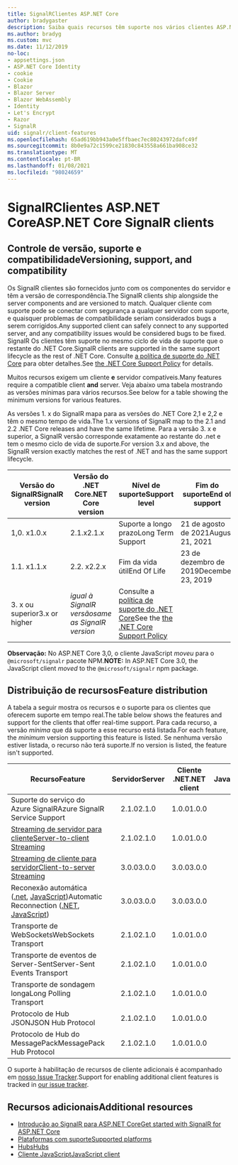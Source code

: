 ```yaml
---
title: SignalRClientes ASP.NET Core
author: bradygaster
description: Saiba quais recursos têm suporte nos vários clientes ASP.NET Core SignalR .
ms.author: bradyg
ms.custom: mvc
ms.date: 11/12/2019
no-loc:
- appsettings.json
- ASP.NET Core Identity
- cookie
- Cookie
- Blazor
- Blazor Server
- Blazor WebAssembly
- Identity
- Let's Encrypt
- Razor
- SignalR
uid: signalr/client-features
ms.openlocfilehash: 65ad619bb943a0e5ffbaec7ec80243972dafc49f
ms.sourcegitcommit: 8b0e9a72c1599ce21830c843558a661ba908ce32
ms.translationtype: MT
ms.contentlocale: pt-BR
ms.lasthandoff: 01/08/2021
ms.locfileid: "98024659"
---
```

# <a name="aspnet-core-no-locsignalr-clients"></a><span data-ttu-id="da8e3-103">SignalRClientes ASP.NET Core</span><span class="sxs-lookup"><span data-stu-id="da8e3-103">ASP.NET Core SignalR clients</span></span>

## <a name="versioning-support-and-compatibility"></a><span data-ttu-id="da8e3-104">Controle de versão, suporte e compatibilidade</span><span class="sxs-lookup"><span data-stu-id="da8e3-104">Versioning, support, and compatibility</span></span>

<span data-ttu-id="da8e3-105">Os SignalR clientes são fornecidos junto com os componentes do servidor e têm a versão de correspondência.</span><span class="sxs-lookup"><span data-stu-id="da8e3-105">The SignalR clients ship alongside the server components and are versioned to match.</span></span> <span data-ttu-id="da8e3-106">Qualquer cliente com suporte pode se conectar com segurança a qualquer servidor com suporte, e quaisquer problemas de compatibilidade seriam considerados bugs a serem corrigidos.</span><span class="sxs-lookup"><span data-stu-id="da8e3-106">Any supported client can safely connect to any supported server, and any compatibility issues would be considered bugs to be fixed.</span></span> <span data-ttu-id="da8e3-107">SignalR Os clientes têm suporte no mesmo ciclo de vida de suporte que o restante do .NET Core.</span><span class="sxs-lookup"><span data-stu-id="da8e3-107">SignalR clients are supported in the same support lifecycle as the rest of .NET Core.</span></span> <span data-ttu-id="da8e3-108">Consulte [a política de suporte do .NET Core](https://dotnet.microsoft.com/platform/support/policy/dotnet-core) para obter detalhes.</span><span class="sxs-lookup"><span data-stu-id="da8e3-108">See [the .NET Core Support Policy](https://dotnet.microsoft.com/platform/support/policy/dotnet-core) for details.</span></span>

<span data-ttu-id="da8e3-109">Muitos recursos exigem um cliente **e** servidor compatíveis.</span><span class="sxs-lookup"><span data-stu-id="da8e3-109">Many features require a compatible client **and** server.</span></span> <span data-ttu-id="da8e3-110">Veja abaixo uma tabela mostrando as versões mínimas para vários recursos.</span><span class="sxs-lookup"><span data-stu-id="da8e3-110">See below for a table showing the minimum versions for various features.</span></span>

<span data-ttu-id="da8e3-111">As versões 1. x do SignalR mapa para as versões do .NET Core 2,1 e 2,2 e têm o mesmo tempo de vida.</span><span class="sxs-lookup"><span data-stu-id="da8e3-111">The 1.x versions of SignalR map to the 2.1 and 2.2 .NET Core releases and have the same lifetime.</span></span> <span data-ttu-id="da8e3-112">Para a versão 3. x e superior, a SignalR versão corresponde exatamente ao restante do .net e tem o mesmo ciclo de vida de suporte.</span><span class="sxs-lookup"><span data-stu-id="da8e3-112">For version 3.x and above, the SignalR version exactly matches the rest of .NET and has the same support lifecycle.</span></span>

| <span data-ttu-id="da8e3-113">Versão do SignalR</span><span class="sxs-lookup"><span data-stu-id="da8e3-113">SignalR version</span></span> | <span data-ttu-id="da8e3-114">Versão do .NET Core</span><span class="sxs-lookup"><span data-stu-id="da8e3-114">.NET Core version</span></span> | <span data-ttu-id="da8e3-115">Nível de suporte</span><span class="sxs-lookup"><span data-stu-id="da8e3-115">Support level</span></span> | <span data-ttu-id="da8e3-116">Fim do suporte</span><span class="sxs-lookup"><span data-stu-id="da8e3-116">End of support</span></span> |
| - | - | - | - |
| <span data-ttu-id="da8e3-117">1,0. x</span><span class="sxs-lookup"><span data-stu-id="da8e3-117">1.0.x</span></span> | <span data-ttu-id="da8e3-118">2.1.x</span><span class="sxs-lookup"><span data-stu-id="da8e3-118">2.1.x</span></span> | <span data-ttu-id="da8e3-119">Suporte a longo prazo</span><span class="sxs-lookup"><span data-stu-id="da8e3-119">Long Term Support</span></span> | <span data-ttu-id="da8e3-120">21 de agosto de 2021</span><span class="sxs-lookup"><span data-stu-id="da8e3-120">August 21, 2021</span></span> |
| <span data-ttu-id="da8e3-121">1.1. x</span><span class="sxs-lookup"><span data-stu-id="da8e3-121">1.1.x</span></span> | <span data-ttu-id="da8e3-122">2.2. x</span><span class="sxs-lookup"><span data-stu-id="da8e3-122">2.2.x</span></span> | <span data-ttu-id="da8e3-123">Fim da vida útil</span><span class="sxs-lookup"><span data-stu-id="da8e3-123">End Of Life</span></span> | <span data-ttu-id="da8e3-124">23 de dezembro de 2019</span><span class="sxs-lookup"><span data-stu-id="da8e3-124">December 23, 2019</span></span> |
| <span data-ttu-id="da8e3-125">3. x ou superior</span><span class="sxs-lookup"><span data-stu-id="da8e3-125">3.x or higher</span></span> | <span data-ttu-id="da8e3-126">*igual à SignalR versão*</span><span class="sxs-lookup"><span data-stu-id="da8e3-126">*same as SignalR version*</span></span> | <span data-ttu-id="da8e3-127">Consulte a [política de suporte do .NET Core](https://dotnet.microsoft.com/platform/support/policy/dotnet-core)</span><span class="sxs-lookup"><span data-stu-id="da8e3-127">See the [the .NET Core Support Policy](https://dotnet.microsoft.com/platform/support/policy/dotnet-core)</span></span> |

<span data-ttu-id="da8e3-128">**Observação:** No ASP.NET Core 3,0, o cliente JavaScript *moveu* para o `@microsoft/signalr` pacote NPM.</span><span class="sxs-lookup"><span data-stu-id="da8e3-128">**NOTE:** In ASP.NET Core 3.0, the JavaScript client *moved* to the `@microsoft/signalr` npm package.</span></span>

## <a name="feature-distribution"></a><span data-ttu-id="da8e3-129">Distribuição de recursos</span><span class="sxs-lookup"><span data-stu-id="da8e3-129">Feature distribution</span></span>

<span data-ttu-id="da8e3-130">A tabela a seguir mostra os recursos e o suporte para os clientes que oferecem suporte em tempo real.</span><span class="sxs-lookup"><span data-stu-id="da8e3-130">The table below shows the features and support for the clients that offer real-time support.</span></span> <span data-ttu-id="da8e3-131">Para cada recurso, a versão *mínima* que dá suporte a esse recurso está listada.</span><span class="sxs-lookup"><span data-stu-id="da8e3-131">For each feature, the *minimum* version supporting this feature is listed.</span></span> <span data-ttu-id="da8e3-132">Se nenhuma versão estiver listada, o recurso não terá suporte.</span><span class="sxs-lookup"><span data-stu-id="da8e3-132">If no version is listed, the feature isn't supported.</span></span>

| <span data-ttu-id="da8e3-133">Recurso</span><span class="sxs-lookup"><span data-stu-id="da8e3-133">Feature</span></span> | <span data-ttu-id="da8e3-134">Servidor</span><span class="sxs-lookup"><span data-stu-id="da8e3-134">Server</span></span> | <span data-ttu-id="da8e3-135">Cliente .NET</span><span class="sxs-lookup"><span data-stu-id="da8e3-135">.NET client</span></span> | <span data-ttu-id="da8e3-136">Cliente JavaScript</span><span class="sxs-lookup"><span data-stu-id="da8e3-136">JavaScript client</span></span> | <span data-ttu-id="da8e3-137">Cliente Java</span><span class="sxs-lookup"><span data-stu-id="da8e3-137">Java client</span></span> |
| ---- | :-: | :-: | :-: | :-: |
| <span data-ttu-id="da8e3-138">Suporte do serviço do Azure SignalR</span><span class="sxs-lookup"><span data-stu-id="da8e3-138">Azure SignalR Service Support</span></span> |<span data-ttu-id="da8e3-139">2.1.0</span><span class="sxs-lookup"><span data-stu-id="da8e3-139">2.1.0</span></span>|<span data-ttu-id="da8e3-140">1.0.0</span><span class="sxs-lookup"><span data-stu-id="da8e3-140">1.0.0</span></span>|<span data-ttu-id="da8e3-141">1.0.0</span><span class="sxs-lookup"><span data-stu-id="da8e3-141">1.0.0</span></span>|<span data-ttu-id="da8e3-142">1.0.0</span><span class="sxs-lookup"><span data-stu-id="da8e3-142">1.0.0</span></span>|
| [<span data-ttu-id="da8e3-143">Streaming de servidor para cliente</span><span class="sxs-lookup"><span data-stu-id="da8e3-143">Server-to-client Streaming</span></span>](xref:signalr/streaming)          |<span data-ttu-id="da8e3-144">2.1.0</span><span class="sxs-lookup"><span data-stu-id="da8e3-144">2.1.0</span></span>|<span data-ttu-id="da8e3-145">1.0.0</span><span class="sxs-lookup"><span data-stu-id="da8e3-145">1.0.0</span></span>|<span data-ttu-id="da8e3-146">1.0.0</span><span class="sxs-lookup"><span data-stu-id="da8e3-146">1.0.0</span></span>|<span data-ttu-id="da8e3-147">1.0.0</span><span class="sxs-lookup"><span data-stu-id="da8e3-147">1.0.0</span></span>|
| [<span data-ttu-id="da8e3-148">Streaming de cliente para servidor</span><span class="sxs-lookup"><span data-stu-id="da8e3-148">Client-to-server Streaming</span></span>](xref:signalr/streaming)          |<span data-ttu-id="da8e3-149">3.0.0</span><span class="sxs-lookup"><span data-stu-id="da8e3-149">3.0.0</span></span>|<span data-ttu-id="da8e3-150">3.0.0</span><span class="sxs-lookup"><span data-stu-id="da8e3-150">3.0.0</span></span>|<span data-ttu-id="da8e3-151">3.0.0</span><span class="sxs-lookup"><span data-stu-id="da8e3-151">3.0.0</span></span>|<span data-ttu-id="da8e3-152">3.0.0</span><span class="sxs-lookup"><span data-stu-id="da8e3-152">3.0.0</span></span>|
| <span data-ttu-id="da8e3-153">Reconexão automática ([.net](./dotnet-client.md?tabs=visual-studio&view=aspnetcore-3.0#handle-lost-connection), [JavaScript](./javascript-client.md?view=aspnetcore-3.0#reconnect-clients))</span><span class="sxs-lookup"><span data-stu-id="da8e3-153">Automatic Reconnection ([.NET](./dotnet-client.md?tabs=visual-studio&view=aspnetcore-3.0#handle-lost-connection), [JavaScript](./javascript-client.md?view=aspnetcore-3.0#reconnect-clients))</span></span>          |<span data-ttu-id="da8e3-154">3.0.0</span><span class="sxs-lookup"><span data-stu-id="da8e3-154">3.0.0</span></span>|<span data-ttu-id="da8e3-155">3.0.0</span><span class="sxs-lookup"><span data-stu-id="da8e3-155">3.0.0</span></span>|<span data-ttu-id="da8e3-156">3.0.0</span><span class="sxs-lookup"><span data-stu-id="da8e3-156">3.0.0</span></span>|❌|
| <span data-ttu-id="da8e3-157">Transporte de WebSockets</span><span class="sxs-lookup"><span data-stu-id="da8e3-157">WebSockets Transport</span></span> |<span data-ttu-id="da8e3-158">2.1.0</span><span class="sxs-lookup"><span data-stu-id="da8e3-158">2.1.0</span></span>|<span data-ttu-id="da8e3-159">1.0.0</span><span class="sxs-lookup"><span data-stu-id="da8e3-159">1.0.0</span></span>|<span data-ttu-id="da8e3-160">1.0.0</span><span class="sxs-lookup"><span data-stu-id="da8e3-160">1.0.0</span></span>|<span data-ttu-id="da8e3-161">1.0.0</span><span class="sxs-lookup"><span data-stu-id="da8e3-161">1.0.0</span></span>|
| <span data-ttu-id="da8e3-162">Transporte de eventos de Server-Sent</span><span class="sxs-lookup"><span data-stu-id="da8e3-162">Server-Sent Events Transport</span></span> |<span data-ttu-id="da8e3-163">2.1.0</span><span class="sxs-lookup"><span data-stu-id="da8e3-163">2.1.0</span></span>|<span data-ttu-id="da8e3-164">1.0.0</span><span class="sxs-lookup"><span data-stu-id="da8e3-164">1.0.0</span></span>|<span data-ttu-id="da8e3-165">1.0.0</span><span class="sxs-lookup"><span data-stu-id="da8e3-165">1.0.0</span></span>|❌|
| <span data-ttu-id="da8e3-166">Transporte de sondagem longa</span><span class="sxs-lookup"><span data-stu-id="da8e3-166">Long Polling Transport</span></span> |<span data-ttu-id="da8e3-167">2.1.0</span><span class="sxs-lookup"><span data-stu-id="da8e3-167">2.1.0</span></span>|<span data-ttu-id="da8e3-168">1.0.0</span><span class="sxs-lookup"><span data-stu-id="da8e3-168">1.0.0</span></span>|<span data-ttu-id="da8e3-169">1.0.0</span><span class="sxs-lookup"><span data-stu-id="da8e3-169">1.0.0</span></span>|<span data-ttu-id="da8e3-170">3.0.0</span><span class="sxs-lookup"><span data-stu-id="da8e3-170">3.0.0</span></span>|
| <span data-ttu-id="da8e3-171">Protocolo de Hub JSON</span><span class="sxs-lookup"><span data-stu-id="da8e3-171">JSON Hub Protocol</span></span> |<span data-ttu-id="da8e3-172">2.1.0</span><span class="sxs-lookup"><span data-stu-id="da8e3-172">2.1.0</span></span>|<span data-ttu-id="da8e3-173">1.0.0</span><span class="sxs-lookup"><span data-stu-id="da8e3-173">1.0.0</span></span>|<span data-ttu-id="da8e3-174">1.0.0</span><span class="sxs-lookup"><span data-stu-id="da8e3-174">1.0.0</span></span>|<span data-ttu-id="da8e3-175">1.0.0</span><span class="sxs-lookup"><span data-stu-id="da8e3-175">1.0.0</span></span>|
| <span data-ttu-id="da8e3-176">Protocolo de Hub do MessagePack</span><span class="sxs-lookup"><span data-stu-id="da8e3-176">MessagePack Hub Protocol</span></span> |<span data-ttu-id="da8e3-177">2.1.0</span><span class="sxs-lookup"><span data-stu-id="da8e3-177">2.1.0</span></span>|<span data-ttu-id="da8e3-178">1.0.0</span><span class="sxs-lookup"><span data-stu-id="da8e3-178">1.0.0</span></span>|<span data-ttu-id="da8e3-179">1.0.0</span><span class="sxs-lookup"><span data-stu-id="da8e3-179">1.0.0</span></span>|<span data-ttu-id="da8e3-180">5.0.0</span><span class="sxs-lookup"><span data-stu-id="da8e3-180">5.0.0</span></span>|

<span data-ttu-id="da8e3-181">O suporte à habilitação de recursos de cliente adicionais é acompanhado em [nosso Issue Tracker](https://github.com/dotnet/AspNetCore/issues).</span><span class="sxs-lookup"><span data-stu-id="da8e3-181">Support for enabling additional client features is tracked in [our issue tracker](https://github.com/dotnet/AspNetCore/issues).</span></span>

## <a name="additional-resources"></a><span data-ttu-id="da8e3-182">Recursos adicionais</span><span class="sxs-lookup"><span data-stu-id="da8e3-182">Additional resources</span></span>

* [<span data-ttu-id="da8e3-183">Introdução ao SignalR para ASP.NET Core</span><span class="sxs-lookup"><span data-stu-id="da8e3-183">Get started with SignalR for ASP.NET Core</span></span>](xref:tutorials/signalr)
* [<span data-ttu-id="da8e3-184">Plataformas com suporte</span><span class="sxs-lookup"><span data-stu-id="da8e3-184">Supported platforms</span></span>](xref:signalr/supported-platforms)
* [<span data-ttu-id="da8e3-185">Hubs</span><span class="sxs-lookup"><span data-stu-id="da8e3-185">Hubs</span></span>](xref:signalr/hubs)
* [<span data-ttu-id="da8e3-186">Cliente JavaScript</span><span class="sxs-lookup"><span data-stu-id="da8e3-186">JavaScript client</span></span>](xref:signalr/javascript-client)